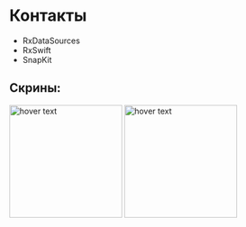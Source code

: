 # Контакты
- RxDataSources
- RxSwift
- SnapKit

## Скрины:
<p align="left">
<img src="https://github.com/AkeyLaa/tensor_task/blob/master/ScreenShots/1.jpg" width="200" title="hover text">
<img src="https://github.com/AkeyLaa/tensor_task/blob/master/ScreenShots/2.jpg" width="200" title="hover text">
